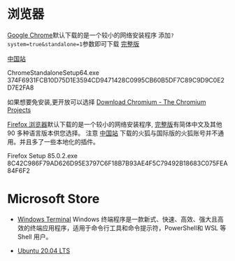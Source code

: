 


# 浏览器


[Google Chrome](https://www.google.com/intl/zh-CN/chrome/)默认下载的是一个较小的网络安装程序
添加`?system=true&standalone=1`参数即可下载
[完整版](https://www.google.com/chrome/?system=true&standalone=1)

[中国站](https://www.google.cn/chrome/)

ChromeStandaloneSetup64.exe 374F6931FCB10D75D1E3594CD9471428C0995CB60B5DF7C89C9D9C0E2D7E2FA8


如果想要免安装,更开放可以选择
[Download Chromium - The Chromium Projects](https://www.chromium.org/getting-involved/download-chromium)




[Firefox 浏览器](https://www.mozilla.org/zh-CN/firefox/new/)默认下载的是一个较小的网络安装程序,
[完整版](https://www.mozilla.org/zh-CN/firefox/all/#product-desktop-release)有简体中文及其他 90 多种语言版本供您选择。
注意 [中国站](http://www.firefox.com.cn/) 下载的火狐与国际版的火狐账号并不通用。并且多了一些本地化的插件。

Firefox Setup 85.0.2.exe 8C42C986F79AD626D95E3797C6F18B7B93AE4F5C79492B18683C075FEA84F6F2



#  Microsoft Store 



- [Windows Terminal](https://www.microsoft.com/zh-cn/p/windows-terminal/9n0dx20hk701)
Windows 终端程序是一款新式、快速、高效、强大且高效的终端应用程序，适用于命令行工具和命令提示符，PowerShell和 WSL 等 Shell 用户。


- [ Ubuntu 20.04 LTS](https://www.microsoft.com/zh-cn/p/ubuntu-2004-lts/9n6svws3rx71)

